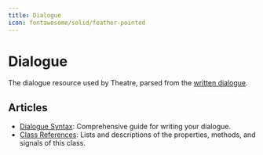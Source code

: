 ```yaml
---
title: Dialogue
icon: fontawesome/solid/feather-pointed
---
```


# Dialogue

The dialogue resource used by Theatre, parsed from the [written dialogue](syntax.md).

## Articles
- [Dialogue Syntax](syntax.md): Comprehensive guide for writing your dialogue.
- [Class References](references/index.md): Lists and descriptions of the properties, methods, and signals of this class.
